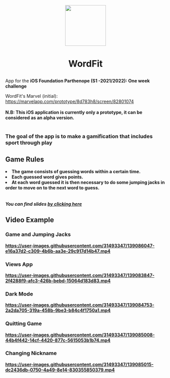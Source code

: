 <p align="center"><img src="../main/WordFit/Images/ProgettoIcon.png" width="128" height="128"></p>
<h1><p align="center">WordFit</p></h1>
App for the <b>iOS Foundation Parthenope (S1 -2021/2022): One week challenge</b>

WordFit's Marvel (initial): https://marvelapp.com/prototype/8d783h8/screen/82801074
<br></br>
<b>N.B: This iOS application is currently only a prototype, it can be considered as an alpha version. <b>
  <br></br>  
<h3>The goal of the app is to make a gamification that includes sport through play</h3>

  <h2> Game Rules </h2>
<li>The game consists of guessing words within a certain time.</li>
<li>Each guessed word gives points.</li> 
<li>At each word guessed it is then necessary to do some jumping jacks in order to move on to the next word to guess.</li>
 <br></br>  
<i>You can find <b>slides</b> <a href="https://github.com/RenatoEsposito1999/WordFitApp/tree/main/Slide">by clicking here</a></i>
  <h2> Video Example </h2>
  <h3>Game and Jumping Jacks</h3>
  
https://user-images.githubusercontent.com/31493347/139086047-e16a37d2-c309-4b6b-aa3e-29c917d14b47.mp4
  
  <h3>Views App</h3>
  
https://user-images.githubusercontent.com/31493347/139083847-2f4288f9-afc3-426b-bebd-15064d183d83.mp4 

<h3>Dark Mode</h3>

https://user-images.githubusercontent.com/31493347/139084753-2a2da705-319a-458b-9be3-b84c4f1750a1.mp4 
  
<h3>Quitting Game</h3>

https://user-images.githubusercontent.com/31493347/139085008-44b4f442-14cf-4420-877c-5615053b1b74.mp4

<h3>Changing Nickname</h3>

https://user-images.githubusercontent.com/31493347/139085015-dc2436db-0750-4a49-8e14-830355850379.mp4

